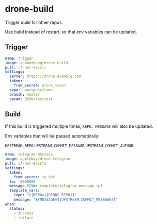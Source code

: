# drone-build
Trigger build for other repos.

Use build instead of restart, so that env variables can be updated.

## Trigger

```yaml
name: trigger
image: anandzhang/drone-build
pull: if-not-exists
settings:
  server: https://drone.example.com
  token:
    from_secret: drone_token
  repo: namespace/name
  branch: master
  param: DEMO=testtest
```

## Build

If this build is triggered multiple times,  `REPO`、`MESSAGE` will also be updated.

Env variables that will be passed automatically:

`UPSTREAM_REPO` `UPSTREAM_COMMIT_MESSAGE` `UPSTREAM_COMMIT_AUTHOR`

```yaml
name: telegram message
image: appleboy/drone-telegram
pull: if-not-exists
settings:
  token:
    from_secret: tg_bot
  to: -0000000
  message_file: template/telegram_message.tpl
  template_vars:
    repo: "${REPO=${DRONE_REPO}}"
    message: "${MESSAGE=${UPSTREAM_COMMIT_MESSAGE}}"
when:
  status:
    - success
    - failure
```

